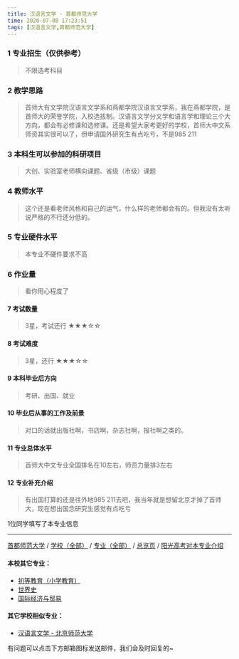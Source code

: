 ```yaml
---
title: 汉语言文学 - 首都师范大学
time: 2020-07-08 17:23:51
tags: [汉语言文学,首都师范大学]
---
```

### 1 专业招生（仅供参考）  
> 不限选考科目 

### 2 教学思路
> 首师大有文学院汉语言文学系和燕都学院汉语言文学系，我在燕都学院，是首师大的荣誉学院，入校选拔制。汉语言文学分文学和语言学和理论三个大方向，都会有必修课和选修课。还是希望大家考更好的学校，首师大中文系师资其实很可以了，但申请国外研究生有点吃亏，不是985  211


### 3 本科生可以参加的科研项目
>  大创、实验室老师横向课题、省级（市级）课题


### 4 教师水平
> 这个还是看老师风格和自己的运气，什么样的老师都会有的。但我没有太听说严格的不行还分低的。


### 5 专业硬件水平
> 本专业不硬件要求不高


### 6 作业量
>看你用心程度了



#### 7 考试数量
>3星，考试还行
★★★☆☆



#### 8 考试难度
> 3星，还行
★★★☆☆

#### 9 本科毕业后方向
> 考研、出国、就业


#### 10 毕业后从事的工作及前景
> 对口的话就出版社啊，书店啊，杂志社啊，报社啊之类的。


#### 11 专业总体水平
> 首师大中文专业全国排名在10左右，师资力量排3左右


#### 12 专业补充介绍
> 有出国打算的还是往外地985 211去吧，我当年就是想留北京才掉了首师大，现在想出国念研究生感觉有点吃亏

1位同学填写了本专业信息
***
[首都师范大学](https://univgo.github.io/2020/07/08/首都师范大学) / [学校（全部）](https://univgo.github.io/2020/07/09/学校汇总页) / [专业（全部）](https://univgo.github.io/2020/07/09/专业汇总页) / [总览页](https://univgo.github.io/2020/07/09/总览) / [阳光高考对本专业介绍](http://gaokao.chsi.com.cn/sch/zyk/view.do?schId=73394606&specId=73383455
)
#### 本校其它专业：
- [初等教育（小学教育）](https://univgo.github.io/2020/07/08/初等教育（小学教育）%20-%20首都师范大学)
- [世界史](https://univgo.github.io/2020/07/08/世界史%20-%20首都师范大学)
- [国际经济与贸易](https://univgo.github.io/2020/07/08/国际经济与贸易%20-%20首都师范大学)

#### 其它学校相似专业：
- [汉语言文学 - 北京师范大学](https://univgo.github.io/2020/07/08/汉语言文学%20-%20北京师范大学)

有问题可以点击下方邮箱图标发送邮件，我们会及时回复的~